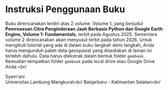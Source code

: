 # Instruksi Penggunaan Buku
Buku direncanakan terdiri atas 2 volume. Volume 1, yang berjudul **Pemrosesan Citra Penginderaan Jauh Berbasis Python dan Google Earth Engine, Volume 1: Fundamentals**, terbit pada Agustus 2025. Sementara volume 2 direncanakan akan menyusul terbit pada tahun 2026. Untuk mengikuti tutorial yang ada di dalam buku langkah demi langkah, Anda harus mengunduh paket data geospasial yang disediakan di laman ini terlebih dahulu. Data harus diekstrak dalam bentuk folder ```geebook```. Kemudian tempatkan folder ```geebook``` pada local drive atau Google Drive Anda.<br/

Syam'ani<br/>
Universitas Lambung Mangkurat<br/
Banjarbaru - Kalimantan Selatan<br/

